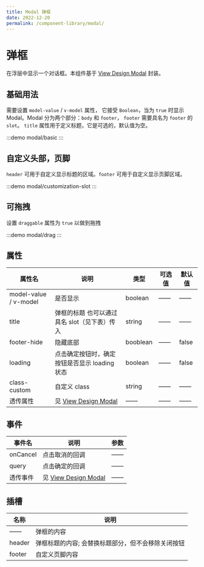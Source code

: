 ```yaml
---
title: Modal 弹框
date: 2022-12-20
permalink: /component-library/modal/
---
```


# 弹框

在浮层中显示一个对话框。本组件基于 [View Design Modal](https://www.iviewui.com/view-ui-plus/component/view/modal) 封装。

## 基础用法

需要设置 `model-value` / `v-model` 属性， 它接受 `Boolean`，当为 `true` 时显示 Modal。Modal 分为两个部分：`body` 和 `footer`， `footer` 需要具名为 `footer` 的 `slot`。 `title` 属性用于定义标题，它是可选的，默认值为空。

:::demo
modal/basic
:::

## 自定义头部，页脚

`header` 可用于自定义显示标题的区域。`footer` 可用于自定义显示页脚区域。

:::demo
modal/customization-slot
:::

## 可拖拽

设置 `draggable` 属性为 `true` 以做到拖拽

:::demo
modal/drag
:::

## 属性

| 属性名                | 说明                                                                                  | 类型     | 可选值 | 默认值 |
| --------------------- | ------------------------------------------------------------------------------------- | -------- | ------ | ------ |
| model-value / v-model | 是否显示                                                                              | boolean  | ——     | ——     |
| title                 | 弹框的标题 也可以通过具名 slot（见下表）传入                                          | string   | ——     | ——     |
| footer-hide           | 隐藏底部                                                                              | booblean | ——     | false  |
| loading               | 点击确定按钮时，确定按钮是否显示 loading 状态                                         | boolean  | ——     | false  |
| class-custom          | 自定义 class                                                                          | string   | ——     | ——     |
| 透传属性              | 见 [View Design Modal](https://www.iviewui.com/view-ui-plus/component/view/modal#API) | ——       | ——     | ——     |

## 事件

| 事件名   | 说明                                                                                  | 参数 |
| -------- | ------------------------------------------------------------------------------------- | ---- |
| onCancel | 点击取消的回调                                                                        | ——   |
| query    | 点击确定的回调                                                                        | ——   |
| 透传事件 | 见 [View Design Modal](https://www.iviewui.com/view-ui-plus/component/view/modal#API) | ——   |

## 插槽

| 名称   | 说明                                               |
| ------ | -------------------------------------------------- |
| ——     | 弹框的内容                                         |
| header | 弹框标题的内容; 会替换标题部分，但不会移除关闭按钮 |
| footer | 自定义页脚内容                                     |
